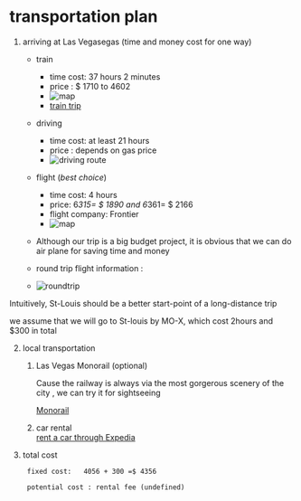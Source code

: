 # transportation plan 

1. arriving at Las Vegasegas (time and money cost for one way)
	* train     
	  * time cost: 37 hours 2 minutes 
	  * price : $ 1710 to 4602
	  * ![map](https://github.com/jjung759/cs4320-Trip-Project/blob/feature/transportation/pictures/train.jpg)	
      * [train trip](https://www.rome2rio.com/s/St-Louis/Las-Vegas)
	* driving 
	  * time cost: at least 21 hours
	  * price : depends on gas price
	  * ![driving route](https://github.com/jjung759/cs4320-Trip-Project/blob/feature/transportation/pictures/driving.jpg)
	* flight (*best choice*) 
	  * time cost: 4 hours
	  * price: 6*315= $ 1890 and  6*361= $ 2166 
	  * flight company: Frontier
	  * ![map](https://github.com/jjung759/cs4320-Trip-Project/blob/feature/transportation/pictures/STLtoLAS.jpg)
	* Although our trip is a big budget project, it is obvious that we can do air plane for saving time and money 
	
	* round trip flight information :
	
	* ![roundtrip](https://github.com/jjung759/cs4320-Trip-Project/blob/feature/transportation/pictures/roundtrip.jpg)	

Intuitively, St-Louis should be a better start-point of a long-distance trip 

we assume that we will go to St-louis by MO-X, which cost 2hours and $300 in total

2. local transportation 
	1. Las Vegas Monorail (optional)
	
		Cause the railway is always via the most gorgerous scenery of the city , we can try it for sightseeing    
		
		[Monorail](https://www.lvmonorail.com/#)
	2. car rental  
		[rent a car through Expedia](https://www.expedia.com/Car-Rentals-In-Las-Vegas.d178276.Car-Rental-Guide?&langid=1033)

3. total cost

		fixed cost:   4056 + 300 =$ 4356
	
	    potential cost : rental fee (undefined)